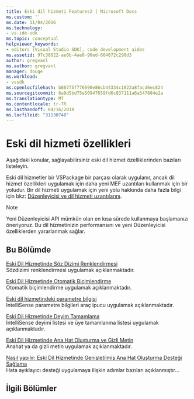 ```yaml
---
title: Eski dil hizmeti Features2 | Microsoft Docs
ms.custom: ''
ms.date: 11/04/2016
ms.technology:
- vs-ide-sdk
ms.topic: conceptual
helpviewer_keywords:
- editors [Visual Studio SDK], code development aides
ms.assetid: 97c38622-ae0b-4ae0-90ed-604072c298d3
author: gregvanl
ms.author: gregvanl
manager: douge
ms.workload:
- vssdk
ms.openlocfilehash: b807f5f776690e86cb44334c1822a8facd6ec824
ms.sourcegitcommit: 6a9d5bd75e50947659fd6c837111a6a547884e2a
ms.translationtype: MT
ms.contentlocale: tr-TR
ms.lasthandoff: 04/16/2018
ms.locfileid: "31130748"
---
```

# <a name="legacy-language-service-features"></a>Eski dil hizmeti özellikleri
Aşağıdaki konular, sağlayabilirsiniz eski dil hizmet özelliklerinden bazıları listeleyin.  
  
 Eski dil hizmetler bir VSPackage bir parçası olarak uygulanır, ancak dil hizmet özellikleri uygulamak için daha yeni MEF uzantıları kullanmak için bir yoludur. Bir dil hizmeti uygulamak için yeni yolu hakkında daha fazla bilgi için bkz: [Düzenleyicisi ve dil hizmeti uzantılarını](../../extensibility/editor-and-language-service-extensions.md).  
  
> [!NOTE]
>  Yeni Düzenleyicisi API mümkün olan en kısa sürede kullanmaya başlamanızı öneriyoruz. Bu dil hizmetinizin performansını ve yeni Düzenleyicisi özelliklerden yararlanmak sağlar.  
  
## <a name="in-this-section"></a>Bu Bölümde  
 [Eski Dil Hizmetinde Söz Dizimi Renklendirmesi](../../extensibility/internals/syntax-coloring-in-a-legacy-language-service.md)  
 Sözdizimi renklendirmesi uygulamak açıklanmaktadır.  
  
 [Eski Dil Hizmetinde Otomatik Biçimlendirme](../../extensibility/internals/automatic-formatting-in-a-legacy-language-service.md)  
 Otomatik biçimlendirme uygulamak açıklanmaktadır.  
  
 [Eski dil hizmetindeki parametre bilgisi](../../extensibility/internals/parameter-info-in-a-legacy-language-service1.md)  
 IntelliSense parametre bilgileri araç ipucu uygulamak açıklanmaktadır.  
  
 [Eski Dil Hizmetinde Deyim Tamamlama](../../extensibility/internals/statement-completion-in-a-legacy-language-service.md)  
 IntelliSense deyimi listesi ve üye tamamlanma listesi uygulamak açıklanmaktadır.  
  
 [Eski Dil Hizmetinde Ana Hat Oluşturma ve Gizli Metin](../../extensibility/internals/outlining-and-hidden-text-in-a-legacy-language-service.md)  
 Anahat ya da gizli metin uygulamak açıklanmaktadır.  
  
 [Nasıl yapılır: Eski Dil Hizmetinde Genişletilmiş Ana Hat Oluşturma Desteği Sağlama](../../extensibility/internals/how-to-provide-expanded-outlining-support-in-a-legacy-language-service.md)  
 Hata ayıklayıcı desteği uygulamaya ilişkin adımlar bazıları açıklanmıştır...  
  
## <a name="related-sections"></a>İlgili Bölümler